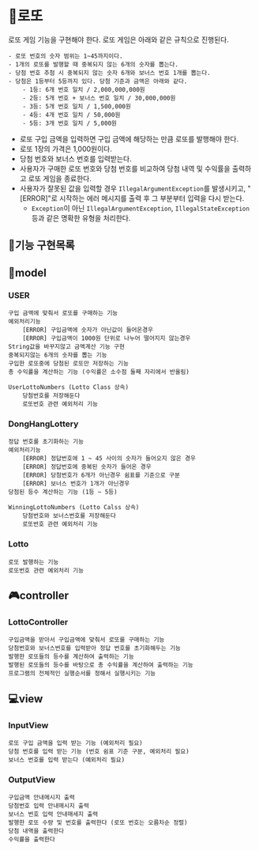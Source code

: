 # 🎰로또
로또 게임 기능을 구현해야 한다. 로또 게임은 아래와 같은 규칙으로 진행된다.

```
- 로또 번호의 숫자 범위는 1~45까지이다.
- 1개의 로또를 발행할 때 중복되지 않는 6개의 숫자를 뽑는다.
- 당첨 번호 추첨 시 중복되지 않는 숫자 6개와 보너스 번호 1개를 뽑는다.
- 당첨은 1등부터 5등까지 있다. 당첨 기준과 금액은 아래와 같다.
    - 1등: 6개 번호 일치 / 2,000,000,000원
    - 2등: 5개 번호 + 보너스 번호 일치 / 30,000,000원
    - 3등: 5개 번호 일치 / 1,500,000원
    - 4등: 4개 번호 일치 / 50,000원
    - 5등: 3개 번호 일치 / 5,000원
```

- 로또 구입 금액을 입력하면 구입 금액에 해당하는 만큼 로또를 발행해야 한다.
- 로또 1장의 가격은 1,000원이다.
- 당첨 번호와 보너스 번호를 입력받는다.
- 사용자가 구매한 로또 번호와 당첨 번호를 비교하여 당첨 내역 및 수익률을 출력하고 로또 게임을 종료한다.
- 사용자가 잘못된 값을 입력할 경우 `IllegalArgumentException`를 발생시키고, "[ERROR]"로 시작하는 에러 메시지를 출력 후 그 부분부터 입력을 다시 받는다.
  - `Exception`이 아닌 `IllegalArgumentException`, `IllegalStateException` 등과 같은 명확한 유형을 처리한다.

## 💬기능 구현목록

## 🧩model

### USER
    구입 금액에 맞춰서 로또를 구매하는 기능
    예외처리기능
        [ERROR] 구입금액에 숫자가 아닌값이 들어온경우
        [ERROR] 구입금액이 1000원 단위로 나누어 떨어지지 않는경우
    String값을 바꾸지않고 금액계산 기능 구현
    중복되지않는 6개의 숫자를 뽑는 기능
    구입한 로또중에 당첨된 로또만 저장하는 기능
    총 수익률을 계산하는 기능 (수익률은 소수점 둘째 자리에서 반올림)

    UserLottoNumbers (Lotto Class 상속)
        당첨번호를 저장해둔다
        로또번호 관련 예외처리 기능

### DongHangLottery
    정답 번호를 초기화하는 기능
    예외처리기능
        [ERROR] 정답번호에 1 ~ 45 사이의 숫자가 들어오지 않은 경우
        [ERROR] 정답번호에 중복된 숫자가 들어온 경우
        [ERROR] 당첨번호가 6개가 아닌경우 쉼표를 기준으로 구분
        [ERROR] 보너스 번호가 1개가 아닌경우
    당첨된 등수 계산하는 기능 (1등 ~ 5등)
    
    WinningLottoNumbers (Lotto Calss 상속)
        당첨번호와 보너스번호를 저장해둔다
        로또번호 관련 예외처리 기능
        

### Lotto
    로또 발행하는 기능
    로또번호 관련 예외처리 기능

## 🎮controller

### LottoController
    구입금액을 받아서 구입금액에 맞춰서 로또를 구매하는 기능
    당첨번호와 보너스번호를 입력받아 정답 번호를 초기화해두는 기능
    발행한 로또들의 등수를 계산하여 출력하는 기능
    발행된 로또들의 등수를 바탕으로 총 수익률을 계산하여 출력하는 기능
    프로그램의 전체적인 실행순서를 정해서 실행시키는 기능

## 💻view

### InputView
    로또 구입 금액을 입력 받는 기능 (예외처리 필요)
    당첨 번호를 입력 받는 기능 (번호 쉼표 기준 구분, 예외처리 필요)
    보너스 번호를 입력 받는다 (예외처리 필요)
### OutputView
    구입금액 안내메시지 출력
    당첨번호 입력 안내매시지 출력
    보너스 번호 입력 안내매세지 출력
    발행한 로또 수량 및 번호를 출력한다 (로또 번호는 오름차순 정렬)
    당첨 내역을 출력한다
    수익률을 출력한다